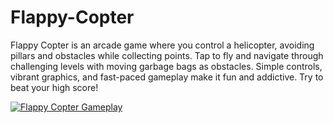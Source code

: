 # Flappy-Copter
Flappy Copter is an arcade game where you control a helicopter, avoiding pillars and obstacles while collecting points. Tap to fly and navigate through challenging levels with moving garbage bags as obstacles. Simple controls, vibrant graphics, and fast-paced gameplay make it fun and addictive. Try to beat your high score!


[![Flappy Copter Gameplay](https://img.youtube.com/vi/vh0DjrWNpcU/0.jpg)](https://youtu.be/vh0DjrWNpcU)

